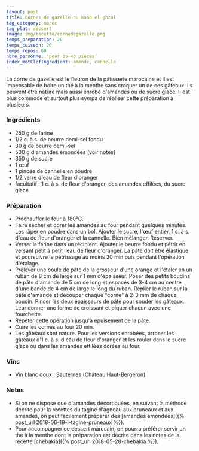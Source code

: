 ```yaml
---
layout: post
title: Cornes de gazelle ou kaab el ghzal
tag_category: maroc
tag_plat: dessert
image: img/recette/cornedegazelle.png
temps_preparation: 20
temps_cuisson: 20
temps_repos: 60
nbre_personne: ‘pour 35-40 pièces’
index_motClefIngredient: amande, cannelle
---
```

La corne de gazelle est le fleuron de la pâtisserie marocaine et il est impensable de boire un thé à la menthe sans croquer un de ces gâteaux. Ils peuvent être nature mais aussi enrobé d'amandes ou de sucre glace. Il est plus commode et surtout plus sympa de réaliser cette préparation à plusieurs. 

### Ingrédients
* 250 g de farine
* 1/2 c. à s. de beurre demi-sel fondu
* 30 g de beurre demi-sel
* 500 g d'amandes émondées (voir notes)
* 350 g de sucre
* 1 œuf
* 1 pincée de cannelle en poudre
* 1/2 verre d'eau de fleur d'oranger
* facultatif : 1 c. à s. de fleur d'oranger, des amandes effilées, du sucre glace.

### Préparation
* Préchauffer le four à 180°C.
* Faire sécher et dorer les amandes au four pendant quelques minutes. Les râper en poudre dans un bol. Ajouter le sucre, l'œuf entier, 1 c. à s. d'eau de fleur d'oranger et la cannelle. Bien mélanger. Réserver.
* Verser la farine dans un récipient. Ajouter le beurre fondu et pétrir en versant petit à petit l’eau de fleur d'oranger. La pâte doit être élastique et poursuivre le pétrissage au moins 30 min puis pendant l'opération d'étalage.
* Prélever une boule de pâte de la grosseur d'une orange et l'étaler en un ruban de 8 cm de large sur 1 mm d'épaisseur. Poser des petits boudins de pâte d'amande de 5 cm de long et espacés de 3-4 cm au centre d'une bande de 4 cm de large le long du ruban. Replier le ruban sur la pâte d'amande et découper chaque "corne" à 2-3 mm de chaque boudin. Pincer les deux épaisseurs de pâte pour souder les gâteaux. Leur donner une forme de croissant et piquer chacun avec une fourchette.
* Répéter cette opération jusqu'à épuisement de la pâte.
* Cuire les cornes au four 20 min.
* Les gâteaux sont nature. Pour les versions enrobées, arroser les gâteaux d'1 c. à s. d'eau de fleur d'oranger et les rouler dans le sucre glace ou dans les amandes effilées dorées au four.

### Vins
* Vin blanc doux : Sauternes (Château Haut-Bergeron).

### Notes
* Si on ne dispose que d'amandes décortiquées, en suivant la méthode décrite pour la recettes du tagine d'agneau aux pruneaux et aux amandes, on peut facilement préparer des [amandes émondées]({% post_url 2018-06-19-i-tagine-pruneaux %}).
* Pour accompagner ce dessert marocain, on pourra préférer servir un thé à la menthe dont la préparation est décrite dans les notes de la recette [chebakia]({% post_url 2018-05-28-chebakia %}).
